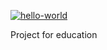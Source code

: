 [![hello-world](https://github.com/Kostyanuch-c/Hexlet_pytest/actions/workflows/hello.yml/badge.svg)](https://github.com/Kostyanuch-c/Hexlet_pytest/actions/workflows/hello.yml)

Project for education

